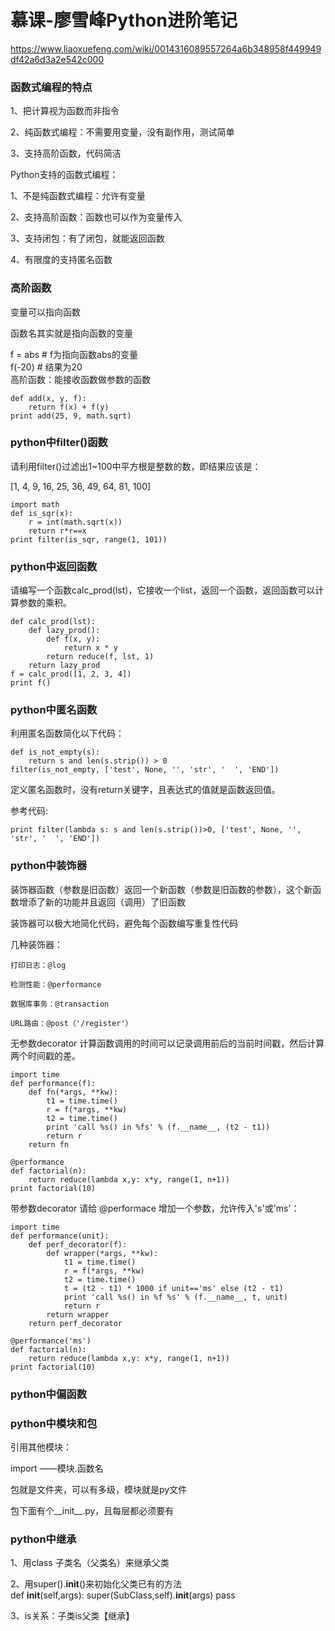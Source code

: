 # 慕课-廖雪峰Python进阶笔记

<https://www.liaoxuefeng.com/wiki/0014316089557264a6b348958f449949df42a6d3a2e542c000>  


### 函数式编程的特点

1、把计算视为函数而非指令

2、纯函数式编程：不需要用变量，没有副作用，测试简单

3、支持高阶函数，代码简洁

Python支持的函数式编程：

1、不是纯函数式编程：允许有变量  

2、支持高阶函数：函数也可以作为变量传入

3、支持闭包：有了闭包，就能返回函数

4、有限度的支持匿名函数

### 高阶函数
变量可以指向函数

函数名其实就是指向函数的变量

f = abs # f为指向函数abs的变量  
f(-20) # 结果为20  
高阶函数：能接收函数做参数的函数  

```import math
def add(x, y, f):
    return f(x) + f(y)
print add(25, 9, math.sqrt)
```


### python中filter()函数
请利用filter()过滤出1~100中平方根是整数的数，即结果应该是：

[1, 4, 9, 16, 25, 36, 49, 64, 81, 100]
```
import math
def is_sqr(x):
    r = int(math.sqrt(x))
    return r*r==x
print filter(is_sqr, range(1, 101))

```

### python中返回函数
请编写一个函数calc_prod(lst)，它接收一个list，返回一个函数，返回函数可以计算参数的乘积。
```angular2html
def calc_prod(lst):
    def lazy_prod():
        def f(x, y):
            return x * y
        return reduce(f, lst, 1)
    return lazy_prod
f = calc_prod([1, 2, 3, 4])
print f()
```

### python中匿名函数
利用匿名函数简化以下代码：
```
def is_not_empty(s):
    return s and len(s.strip()) > 0
filter(is_not_empty, ['test', None, '', 'str', '  ', 'END'])
```

定义匿名函数时，没有return关键字，且表达式的值就是函数返回值。

参考代码:
```
print filter(lambda s: s and len(s.strip())>0, ['test', None, '', 'str', '  ', 'END'])
```

### python中装饰器
装饰器函数（参数是旧函数）返回一个新函数（参数是旧函数的参数），这个新函数增添了新的功能并且返回（调用）了旧函数

装饰器可以极大地简化代码，避免每个函数编写重复性代码

几种装饰器：

    打印日志：@log

    检测性能：@performance

    数据库事务：@transaction

    URL路由：@post（'/register'）
    

无参数decorator
计算函数调用的时间可以记录调用前后的当前时间戳，然后计算两个时间戳的差。  

```
import time
def performance(f):
    def fn(*args, **kw):
        t1 = time.time()
        r = f(*args, **kw)
        t2 = time.time()
        print 'call %s() in %fs' % (f.__name__, (t2 - t1))
        return r
    return fn

@performance
def factorial(n):
    return reduce(lambda x,y: x*y, range(1, n+1))
print factorial(10)
```

带参数decorator
请给 @performace 增加一个参数，允许传入's'或'ms'：

```
import time
def performance(unit):
    def perf_decorator(f):
        def wrapper(*args, **kw):
            t1 = time.time()
            r = f(*args, **kw)
            t2 = time.time()
            t = (t2 - t1) * 1000 if unit=='ms' else (t2 - t1)
            print 'call %s() in %f %s' % (f.__name__, t, unit)
            return r
        return wrapper
    return perf_decorator

@performance('ms')
def factorial(n):
    return reduce(lambda x,y: x*y, range(1, n+1))
print factorial(10)
```

### python中偏函数


### python中模块和包
引用其他模块：

import ——模块.函数名

包就是文件夹，可以有多级，模块就是py文件

包下面有个__init__.py，且每层都必须要有


### python中继承
1、用class 子类名（父类名）来继承父类

2、用super().__init__()来初始化父类已有的方法  
def __init__(self,args):
    super(SubClass,self).__init__(args)
    pass  
    
3、is关系：子类is父类【继承】
